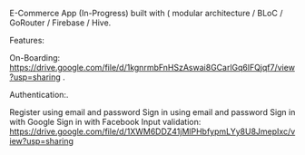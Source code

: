 E-Commerce App (In-Progress) built with ( modular architecture / BLoC / GoRouter / Firebase / Hive.

Features:

On-Boarding: https://drive.google.com/file/d/1kgnrmbFnHSzAswai8GCarlGq6lFQjqf7/view?usp=sharing .

Authentication:.

Register using email and password Sign in using email and password Sign in with Google Sign in with Facebook Input validation: https://drive.google.com/file/d/1XWM6DDZ41jMlPHbfypmLYy8U8JmepIxc/view?usp=sharing
